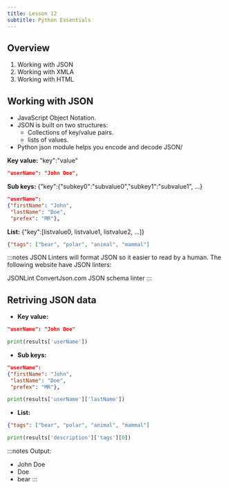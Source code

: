 ```yaml
---
title: Lesson 12
subtitle: Python Essentials
---
```


## Overview

1. Working with JSON
1. Working with XMLA
1. Working with HTML

## Working with JSON

- JavaScript Object Notation.
- JSON is built on two structures:
  - Collections of key/value pairs.
  - lists of values.
- Python json module helps you encode and decode JSON/

**Key value:** "key":"value"

```json
"userName": "John Doe", 
```

**Sub keys:** {"key":{"subkey0":"subvalue0","subkey1":"subvalue1", …}

```json
"userName":
{"firstName": "John",
 "lastName": "Doe", 
 "prefex": "MR"},
```

**List:** {"key":[listvalue0, listvalue1, listvalue2, …]}

```json
{"tags": ["bear", "polar", "animal", "mammal"] 
```

:::notes
JSON Linters will format JSON so it easier to read by a human. The following website have JSON linters:

JSONLint
ConvertJson.com
JSON schema linter
:::

## Retriving JSON data

- **Key value:** 

```json
"userName": "John Doe" 
```

```python
print(results['userName'])
```

- **Sub keys:** 

```json
"userName":
{"firstName": "John",
 "lastName": "Doe", 
 "prefex": "MR"},
```

```python
print(results['userName']['lastName'])
```

- **List:** 

```json
{"tags": ["bear", "polar", "animal", "mammal"] 
```

```python
print(results['description']['tags'][0])
```

:::notes
Output:
- John Doe
- Doe
- bear
:::